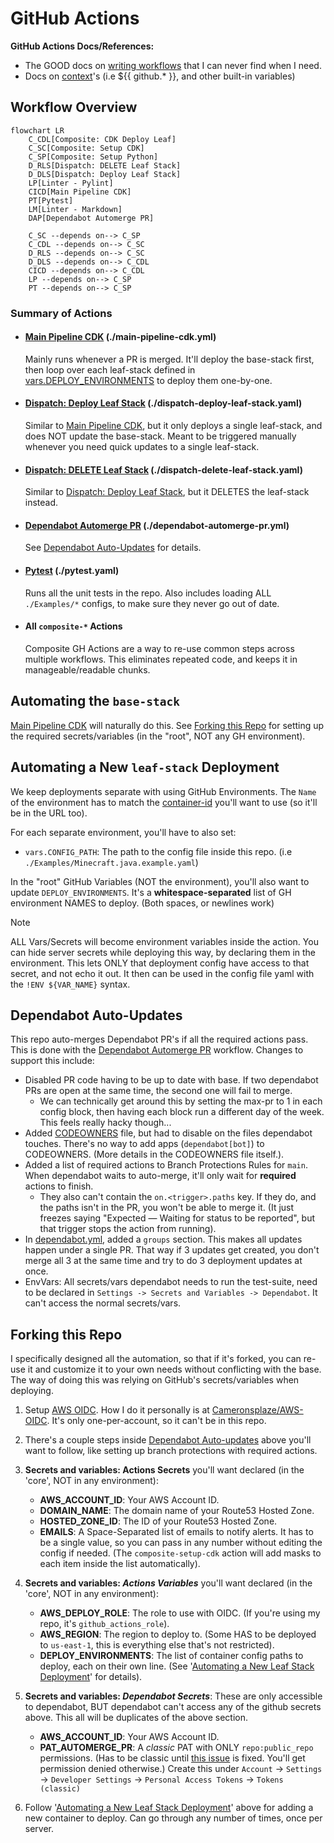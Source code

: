 # GitHub Actions

**GitHub Actions Docs/References:**

- The GOOD docs on [writing workflows](https://docs.github.com/en/actions/writing-workflows/workflow-syntax-for-github-actions) that I can never find when I need.
- Docs on [context](https://docs.github.com/en/actions/writing-workflows/choosing-what-your-workflow-does/accessing-contextual-information-about-workflow-runs)'s (i.e ${{ github.* }}, and other built-in variables)

## Workflow Overview

```mermaid
flowchart LR
    C_CDL[Composite: CDK Deploy Leaf]
    C_SC[Composite: Setup CDK]
    C_SP[Composite: Setup Python]
    D_RLS[Dispatch: DELETE Leaf Stack]
    D_DLS[Dispatch: Deploy Leaf Stack]
    LP[Linter - Pylint]
    CICD[Main Pipeline CDK]
    PT[Pytest]
    LM[Linter - Markdown]
    DAP[Dependabot Automerge PR]

    C_SC --depends on--> C_SP
    C_CDL --depends on--> C_SC
    D_RLS --depends on--> C_SC
    D_DLS --depends on--> C_CDL
    CICD --depends on--> C_CDL
    LP --depends on--> C_SP
    PT --depends on--> C_SP
```

### Summary of Actions

- #### [Main Pipeline CDK](./main-pipeline-cdk.yml) (./main-pipeline-cdk.yml)

    Mainly runs whenever a PR is merged. It'll deploy the base-stack first, then loop over each leaf-stack defined in [vars.DEPLOY_ENVIRONMENTS](#automating-a-new-leaf-stack-deployment) to deploy them one-by-one.

- #### [Dispatch: Deploy Leaf Stack](./dispatch-deploy-leaf-stack.yaml) (./dispatch-deploy-leaf-stack.yaml)

    Similar to [Main Pipeline CDK](#main-pipeline-cdk-main-pipeline-cdkyml), but it only deploys a single leaf-stack, and does NOT update the base-stack. Meant to be triggered manually whenever you need quick updates to a single leaf-stack.

- #### [Dispatch: DELETE Leaf Stack](./dispatch-delete-leaf-stack.yaml) (./dispatch-delete-leaf-stack.yaml)

    Similar to [Dispatch: Deploy Leaf Stack](#dispatch-deploy-leaf-stack-dispatch-deploy-leaf-stackyaml), but it DELETES the leaf-stack instead.

- #### [Dependabot Automerge PR](./dependabot-automerge-pr.yml) (./dependabot-automerge-pr.yml)

    See [Dependabot Auto-Updates](#dependabot-auto-updates) for details.

- #### [Pytest](./pytest.yaml) (./pytest.yaml)

    Runs all the unit tests in the repo. Also includes loading ALL `./Examples/*` configs, to make sure they never go out of date.

- #### All `composite-*` Actions

    Composite GH Actions are a way to re-use common steps across multiple workflows. This eliminates repeated code, and keeps it in manageable/readable chunks.

## Automating the `base-stack`

[Main Pipeline CDK](./main-pipeline-cdk.yml) will naturally do this. See [Forking this Repo](#forking-this-repo) for setting up the required secrets/variables (in the "root", NOT any GH environment).

## Automating a New `leaf-stack` Deployment

We keep deployments separate with using GitHub Environments. The `Name` of the environment has to match the [container-id](../../README.md#container-id) you'll want to use (so it'll be in the URL too).

For each separate environment, you'll have to also set:

- `vars.CONFIG_PATH`: The path to the config file inside this repo. (i.e `./Examples/Minecraft.java.example.yaml`)

In the "root" GitHub Variables (NOT the environment), you'll also want to update `DEPLOY_ENVIRONMENTS`. It's a **whitespace-separated** list of GH environment NAMES to deploy. (Both spaces, or newlines work)

> [!NOTE]
> ALL Vars/Secrets will become environment variables inside the action. You can hide server secrets while deploying this way, by declaring them in the environment. This lets ONLY that deployment config have access to that secret, and not echo it out. It then can be used in the config file yaml with the `!ENV ${VAR_NAME}` syntax.

## Dependabot Auto-Updates

This repo auto-merges Dependabot PR's if all the required actions pass. This is done with the [Dependabot Automerge PR](./dependabot-automerge-pr.yml) workflow. Changes to support this include:

- Disabled PR code having to be up to date with base. If two dependabot PRs are open at the same time, the second one will fail to merge.
  - We can technically get around this by setting the max-pr to 1 in each config block, then having each block run a different day of the week. This feels really hacky though...
- Added [CODEOWNERS](../CODEOWNERS) file, but had to disable on the files dependabot touches. There's no way to add apps (`dependabot[bot]`) to CODEOWNERS. (More details in the CODEOWNERS file itself.).
- Added a list of required actions to Branch Protections Rules for `main`. When dependabot waits to auto-merge, it'll only wait for **required** actions to finish.
  - They also can't contain the `on.<trigger>.paths` key. If they do, and the paths isn't in the PR, you won't be able to merge it. (It just freezes saying "Expected — Waiting for status to be reported", but that trigger stops the action from running).
- In [dependabot.yml](../dependabot.yml), added a `groups` section. This makes all updates happen under a single PR. That way if 3 updates get created, you don't merge all 3 at the same time and try to do 3 deployment updates at once.
- EnvVars: All secrets/vars dependabot needs to run the test-suite, need to be declared in `Settings -> Secrets and Variables -> Dependabot`. It can't access the normal secrets/vars.

## Forking this Repo

I specifically designed all the automation, so that if it's forked, you can re-use it and customize it to your own needs without conflicting with the base. The way of doing this was relying on GitHub's secrets/variables when deploying.

1) Setup [AWS OIDC](https://docs.github.com/en/actions/security-for-github-actions/security-hardening-your-deployments/configuring-openid-connect-in-amazon-web-services). How I do it personally is at [Cameronsplaze/AWS-OIDC](https://github.com/Cameronsplaze/AWS-OIDC). It's only one-per-account, so it can't be in this repo.

2) There's a couple steps inside [Dependabot Auto-updates](#dependabot-auto-updates) above you'll want to follow, like setting up branch protections with required actions.

3) **Secrets and variables: Actions Secrets** you'll want declared (in the 'core', NOT in any environment):

    - **AWS_ACCOUNT_ID**: Your AWS Account ID.
    - **DOMAIN_NAME**: The domain name of your Route53 Hosted Zone.
    - **HOSTED_ZONE_ID**: The ID of your Route53 Hosted Zone.
    - **EMAILS**: A Space-Separated list of emails to notify alerts. It has to be a single value, so you can pass in any number without editing the config if needed. (The `composite-setup-cdk` action will add masks to each item inside the list automatically).

4) **Secrets and variables: *Actions Variables*** you'll want declared (in the 'core', NOT in any environment):

    - **AWS_DEPLOY_ROLE**: The role to use with OIDC. (If you're using my repo, it's `github_actions_role`).
    - **AWS_REGION**: The region to deploy to. (Some HAS to be deployed to `us-east-1`, this is everything else that's not restricted).
    - **DEPLOY_ENVIRONMENTS**: The list of container config paths to deploy, each on their own line. (See '[Automating a New Leaf Stack Deployment](#automating-a-new-leaf-stack-deployment)' for details).

5) **Secrets and variables: *Dependabot Secrets***: These are only accessible to dependabot, BUT dependabot can't access any of the github secrets above. This all will be duplicates of the above section.

    - **AWS_ACCOUNT_ID**: Your AWS Account ID.
    - **PAT_AUTOMERGE_PR**: A *classic* PAT with ONLY `repo:public_repo` permissions. (Has to be classic until [this issue](https://github.com/cli/cli/issues/9166) is fixed. You'll get permission denied otherwise.) Create this under `Account` -> `Settings` -> `Developer Settings` -> `Personal Access Tokens` -> `Tokens (classic)`

6) Follow '[Automating a New Leaf Stack Deployment](#automating-a-new-leaf-stack-deployment)' above for adding a new container to deploy. Can go through any number of times, once per server.
